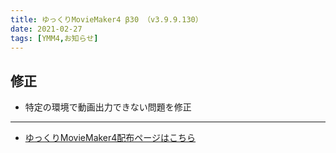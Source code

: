```yaml
---
title: ゆっくりMovieMaker4 β30 （v3.9.9.130）
date: 2021-02-27
tags: [YMM4,お知らせ]
---
```

## 修正
- 特定の環境で動画出力できない問題を修正

---

- [ゆっくりMovieMaker4配布ページはこちら](../index.md)